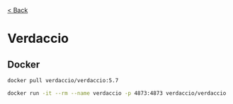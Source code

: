 [< Back](/README.md)

# Verdaccio

## Docker
```bash
docker pull verdaccio/verdaccio:5.7
```

```bash
docker run -it --rm --name verdaccio -p 4873:4873 verdaccio/verdaccio
```